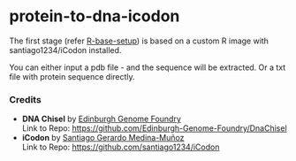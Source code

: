 # protein-to-dna-icodon

The first stage (refer [R-base-setup](R-base-setup)) is based on a custom R image with santiago1234/iCodon installed.

You can either input a pdb file - and the sequence will be extracted. Or a txt file with protein sequence directly.

### Credits

- **DNA Chisel** by [Edinburgh Genome Foundry](https://github.com/Edinburgh-Genome-Foundry)\
Link to Repo: https://github.com/Edinburgh-Genome-Foundry/DnaChisel
- **iCodon** by [Santiago Gerardo Medina-Muñoz](https://github.com/santiago1234)\
Link to Repo: https://github.com/santiago1234/iCodon
